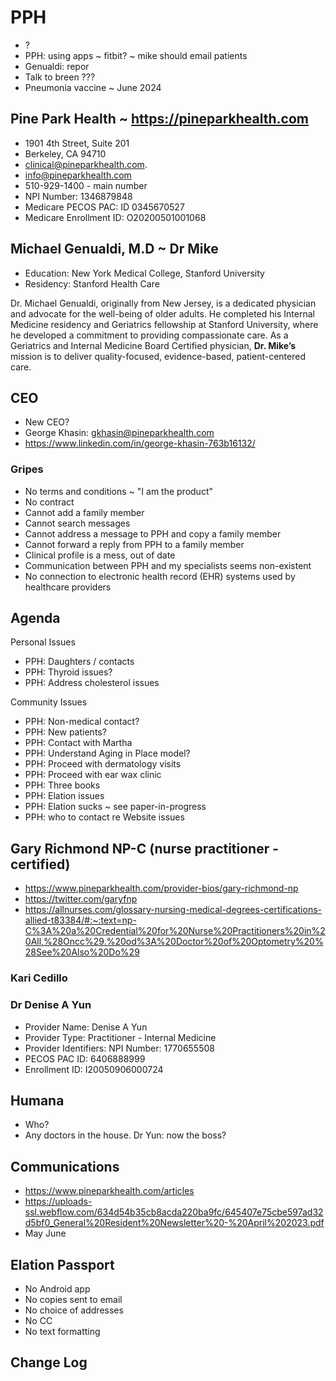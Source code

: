 # PPH

* ?
* PPH: using apps ~ fitbit? ~ mike should email patients
* Genualdi: repor
* Talk to breen ???
* Pneumonia vaccine ~ June 2024

## Pine Park Health ~ <a href="https://pineparkhealth.com">https://pineparkhealth.com</a>

* 1901 4th Street, Suite 201
* Berkeley, CA 94710
* clinical@pineparkhealth.com.
* <a href="mailto:info@pineparkhealth.com">info@pineparkhealth.com</a>
* 510-929-1400 - main number
* NPI Number: 1346879848
* Medicare PECOS PAC: ID 0345670527
* Medicare Enrollment ID: O20200501001068

## Michael Genualdi, M.D ~ Dr Mike

* Education: New York Medical College, Stanford University
* Residency: Stanford Health Care

Dr. Michael Genualdi, originally from New Jersey, is a dedicated physician and advocate for the well-being of older adults. He completed his Internal Medicine residency and Geriatrics fellowship at Stanford University, where he developed a commitment to providing compassionate care. As a Geriatrics and Internal Medicine Board Certified physician, **Dr. Mike’s** mission is to deliver quality-focused, evidence-based, patient-centered care.
## CEO

* New CEO?
* George Khasin: <a href="mailto:gkhasin@pineparkhealth.com">gkhasin@pineparkhealth.com</a>
* <a href="https://www.linkedin.com/in/george-khasin-763b16132/">https://www.linkedin.com/in/george-khasin-763b16132/</a>

### Gripes

* No terms and conditions ~ "I am the product"
* No contract
* Cannot add a family member
* Cannot search messages
* Cannot address a message to PPH and copy a family member
* Cannot forward a reply from PPH to a family member
* Clinical profile is a mess, out of date
* Communication between PPH and my specialists seems non-existent
* No connection to electronic health record (EHR) systems used by healthcare providers

## Agenda

Personal Issues

* PPH: Daughters / contacts
* PPH: Thyroid issues?
* PPH: Address cholesterol issues

Community Issues

* PPH: Non-medical contact?
* PPH: New patients?
* PPH: Contact with Martha
* PPH: Understand Aging in Place model?
* PPH: Proceed with dermatology visits
* PPH: Proceed with ear wax clinic
* PPH: Three books
* PPH: Elation issues
* PPH: Elation sucks ~ see paper-in-progress
* PPH: who to contact re Website issues

## Gary Richmond NP-C (nurse practitioner - certified)

* <a href="https://www.pineparkhealth.com/provider-bios/gary-richmond-np">https://www.pineparkhealth.com/provider-bios/gary-richmond-np</a>
* <a href="https://twitter.com/garyfnp">https://twitter.com/garyfnp</a>
* <a href="https://allnurses.com/glossary-nursing-medical-degrees-certifications-allied-t83384/#:~:text=np-C%3A%20a%20Credential%20for%20Nurse%20Practitioners%20in%20All,%28Oncc%29.%20od%3A%20Doctor%20of%20Optometry%20%28See%20Also%20Do%29">https://allnurses.com/glossary-nursing-medical-degrees-certifications-allied-t83384/#:~:text=np-C%3A%20a%20Credential%20for%20Nurse%20Practitioners%20in%20All,%28Oncc%29.%20od%3A%20Doctor%20of%20Optometry%20%28See%20Also%20Do%29</a>

### Kari Cedillo

### Dr Denise A Yun

* Provider Name: Denise A Yun
* Provider Type: Practitioner - Internal Medicine
* Provider Identifiers: NPI Number: 1770655508
* PECOS PAC ID: 6406888999
* Enrollment ID: I20050906000724

## Humana

* Who?
* Any doctors in the house. Dr Yun: now the boss?

## Communications

* <a href="https://www.pineparkhealth.com/articles">https://www.pineparkhealth.com/articles</a>
* <a href="https://uploads-ssl.webflow.com/634d54b35cb8acda220ba9fc/645407e75cbe597ad32d5bf0_General%20Resident%20Newsletter%20-%20April%202023.pdf">https://uploads-ssl.webflow.com/634d54b35cb8acda220ba9fc/645407e75cbe597ad32d5bf0_General%20Resident%20Newsletter%20-%20April%202023.pdf</a>
* May June

## Elation Passport

* No Android app
* No copies sent to email
* No choice of addresses
* No CC
* No text formatting

## Change Log